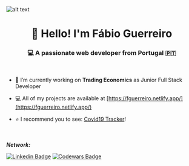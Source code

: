 ![alt text](https://res.cloudinary.com/fguerreir0/image/upload/v1594808640/Personal/Fa%CC%81bio_Guerreiro_lfdmio.jpg)

<h1 align="center">👋 Hello! I'm Fábio Guerreiro</h1>
<h3 align="center">💻 A passionate web developer from Portugal 🇵🇹</h3>
<br>

- 🔭 I’m currently working on **Trading Economics** as Junior Full Stack Developer

- 💻  All of my projects are available at [https://fguerreiro.netlify.app/](https://fguerreiro.netlify.app/)

- ⭐ I recommend you to see: [Covid19 Tracker](https://github.com/FGuerreir0/Covid19Tracker)!
<br>


<i>**Network:**</i><br>

[![Linkedin Badge](https://img.shields.io/badge/-LinkedIn-blue?style=flat-square&logo=Linkedin&logoColor=white&link=https://www.linkedin.com/in/fabiofsguerreiro/)](https://www.linkedin.com/in/fabiofsguerreiro/)
[![Codewars Badge](
https://www.codewars.com/users/FGuerreir0/badges/micro)](
https://www.codewars.com/users/FGuerreir0) 
</div>
